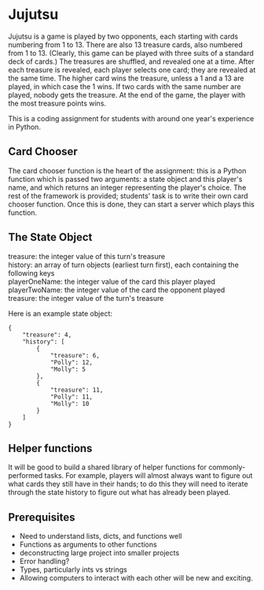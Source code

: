 # Jujutsu

Jujutsu is a game is played by two opponents, each
starting with cards numbering from 1 to 13. There are also 13 treasure cards, 
also numbered from 1 to 13. (Clearly, this game can be played with three suits
of a standard deck of cards.) The treasures are shuffled, and revealed one at a
time. After each treasure is revealed, each player selects one card; they are
revealed at the same time. The higher card wins the treasure, unless a 1 and a
13 are played, in which case the 1 wins. If two cards with the same number are 
played, nobody gets the treasure. At the end of the game, the player with the 
most treasure points wins.

This is a coding assignment for students with around one year's experience in 
Python.

## Card Chooser

The card chooser function is the heart of the assignment: this is a Python 
function which is passed two arguments: a state object and this player's name, 
and which returns an integer representing the player's choice. The rest of the 
framework is provided; students' task is to write their own card chooser 
function. Once this is done, they can start a server which plays this function. 

## The State Object

treasure: the integer value of this turn's treasure  
history: an array of turn objects (earliest turn first), each containing the following keys  
    playerOneName: the integer value of the card this player played  
    playerTwoName: the integer value of the card the opponent played  
    treasure: the integer value of the turn's treasure

Here is an example state object:

    {
        "treasure": 4,
        "history": [
            {
                "treasure": 6,
                "Polly": 12,
                "Molly": 5
            },
            {
                "treasure": 11,
                "Polly": 11,
                "Molly": 10
            }
        ]
    }

## Helper functions

It will be good to build a shared library of helper functions for commonly-performed
tasks. For example, players will almost always want to figure out what cards they
still have in their hands; to do this they will need to iterate through the state
history to figure out what has already been played.

## Prerequisites

* Need to understand lists, dicts, and functions well
* Functions as arguments to other functions
* deconstructing large project into smaller projects
* Error handling?
* Types, particularly ints vs strings
* Allowing computers to interact with each other will be new and exciting.
